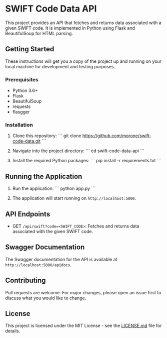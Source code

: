 # SWIFT Code Data API

This project provides an API that fetches and returns data associated with a given SWIFT code. It is implemented in Python using Flask and BeautifulSoup for HTML parsing.

## Getting Started

These instructions will get you a copy of the project up and running on your local machine for development and testing purposes.

### Prerequisites

- Python 3.6+
- Flask
- BeautifulSoup
- requests
- flasgger

### Installation

1. Clone this repository:
\`\`\`
git clone https://github.com/morone/swift-code-data.git
\`\`\`

2. Navigate into the project directory:
\`\`\`
cd swift-code-data-api
\`\`\`

3. Install the required Python packages:
\`\`\`
pip install -r requirements.txt
\`\`\`

## Running the Application

1. Run the application:
\`\`\`
python app.py
\`\`\`

2. The application will start running on `http://localhost:5000`.

## API Endpoints

- GET `/api/swift?code=<SWIFT_CODE>`: Fetches and returns data associated with the given SWIFT code.

## Swagger Documentation

The Swagger documentation for the API is available at `http://localhost:5000/apidocs`.

## Contributing

Pull requests are welcome. For major changes, please open an issue first to discuss what you would like to change.

## License

This project is licensed under the MIT License - see the [LICENSE.md](LICENSE.md) file for details.
